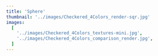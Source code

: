```yaml
---
title: 'Sphere'
thumbnail: '../images/Checkered_4Colors_render-sqr.jpg'
images:
  [
    '../images/Checkered_4Colors_textures-mini.jpg',
    '../images/Checkered_4Colors_comparison_render.jpg',
  ]
---
```

